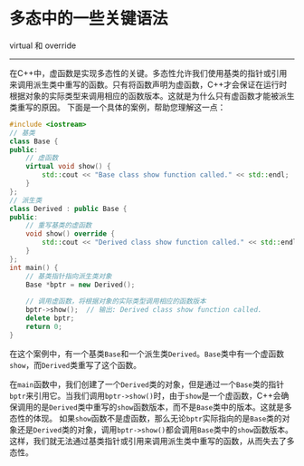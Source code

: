 # 多态中的一些关键语法

virtual 和 override

---

在C++中，虚函数是实现多态性的关键。多态性允许我们使用基类的指针或引用来调用派生类中重写的函数。只有将函数声明为虚函数，C++才会保证在运行时根据对象的实际类型来调用相应的函数版本。这就是为什么只有虚函数才能被派生类重写的原因。
下面是一个具体的案例，帮助您理解这一点：
```cpp
#include <iostream>
// 基类
class Base {
public:
    // 虚函数
    virtual void show() {
        std::cout << "Base class show function called." << std::endl;
    }
};
// 派生类
class Derived : public Base {
public:
    // 重写基类的虚函数
    void show() override {
        std::cout << "Derived class show function called." << std::endl;
    }
};
int main() {
    // 基类指针指向派生类对象
    Base *bptr = new Derived();
    
    // 调用虚函数，将根据对象的实际类型调用相应的函数版本
    bptr->show();  // 输出: Derived class show function called.
    delete bptr;
    return 0;
}
```
在这个案例中，有一个基类`Base`和一个派生类`Derived`。`Base`类中有一个虚函数`show`，而`Derived`类重写了这个函数。

在`main`函数中，我们创建了一个`Derived`类的对象，但是通过一个`Base`类的指针`bptr`来引用它。当我们调用`bptr->show()`时，由于`show`是一个虚函数，C++会确保调用的是`Derived`类中重写的`show`函数版本，而不是`Base`类中的版本。这就是多态性的体现。
如果`show`函数不是虚函数，那么无论`bptr`实际指向的是`Base`类的对象还是`Derived`类的对象，调用`bptr->show()`都会调用`Base`类中的`show`函数版本。这样，我们就无法通过基类指针或引用来调用派生类中重写的函数，从而失去了多态性。



